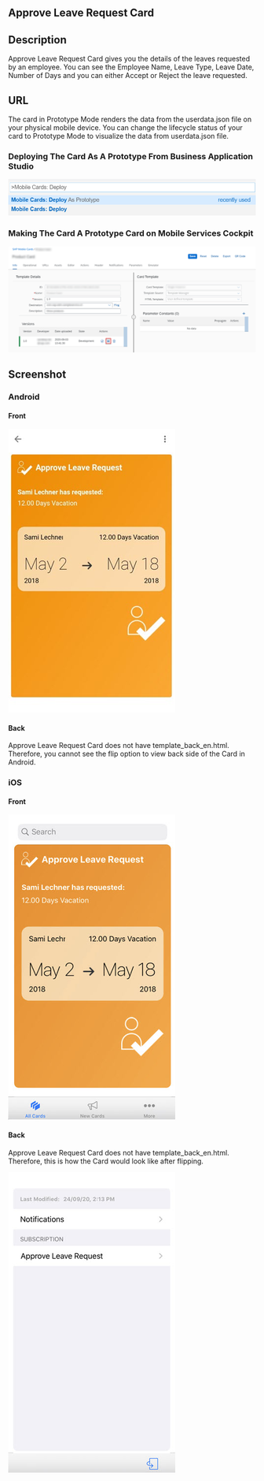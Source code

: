 ## Approve Leave Request Card

## Description

Approve Leave Request Card gives you the details of the leaves requested by an employee.
You can see the Employee Name, Leave Type, Leave Date, Number of Days and you can either Accept or Reject the leave requested.

## URL

The card in Prototype Mode renders the data from the userdata.json file on your physical mobile device.
You can change the lifecycle status of your card to Prototype Mode to visualize the data from userdata.json file.

### Deploying The Card As A Prototype From Business Application Studio

![Approve Leave Request Card Business Application Studio Screenshot](screens/deploy-prototype-BAS.png)

### Making The Card A Prototype Card on Mobile Services Cockpit 

![Approve Leave Request Card Mobile Services Cockpit Screenshot](screens/deploy-prototype-mobile-services-cockpit.png)

## Screenshot

### Android

#### Front
![Approve Leave Request Card Android Front Screenshot](screens/android_front.png)

#### Back
Approve Leave Request Card does not have template_back_en.html. Therefore, you cannot see the flip option to view back side of the Card in Android. 

### iOS

#### Front
![Approve Leave Request Card iOS Front Screenshot](screens/ios_front.png)

#### Back

Approve Leave Request Card does not have template_back_en.html. Therefore, this is how the Card would look like after flipping.

![Approve Leave Request Card iOS Back Screenshot](screens/ios_back.png)
